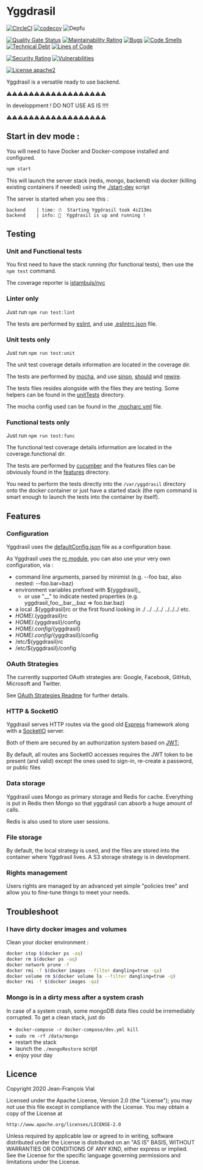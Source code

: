 # Yggdrasil

[![CircleCI](https://img.shields.io/circleci/build/github/j33f/yggdrasil/master)](https://circleci.com/gh/j33f/yggdrasil/tree/master)
[![codecov](https://img.shields.io/codecov/c/github/j33f/yggdrasil?token=JRVW2FHCKL)](https://codecov.io/gh/j33f/yggdrasil)
![Depfu](https://img.shields.io/depfu/j33f/yggdrasil)

[![Quality Gate Status](https://sonarcloud.io/api/project_badges/measure?project=j33f_yggdrasil&metric=alert_status)](https://sonarcloud.io/dashboard?id=j33f_yggdrasil)
[![Maintainability Rating](https://sonarcloud.io/api/project_badges/measure?project=j33f_yggdrasil&metric=sqale_rating)](https://sonarcloud.io/dashboard?id=j33f_yggdrasil)
[![Bugs](https://sonarcloud.io/api/project_badges/measure?project=j33f_yggdrasil&metric=bugs)](https://sonarcloud.io/dashboard?id=j33f_yggdrasil)
[![Code Smells](https://sonarcloud.io/api/project_badges/measure?project=j33f_yggdrasil&metric=code_smells)](https://sonarcloud.io/dashboard?id=j33f_yggdrasil)
[![Technical Debt](https://sonarcloud.io/api/project_badges/measure?project=j33f_yggdrasil&metric=sqale_index)](https://sonarcloud.io/dashboard?id=j33f_yggdrasil)
[![Lines of Code](https://sonarcloud.io/api/project_badges/measure?project=j33f_yggdrasil&metric=ncloc)](https://sonarcloud.io/dashboard?id=j33f_yggdrasil)

[![Security Rating](https://sonarcloud.io/api/project_badges/measure?project=j33f_yggdrasil&metric=security_rating)](https://sonarcloud.io/dashboard?id=j33f_yggdrasil)
[![Vulnerabilities](https://sonarcloud.io/api/project_badges/measure?project=j33f_yggdrasil&metric=vulnerabilities)](https://sonarcloud.io/dashboard?id=j33f_yggdrasil)

[![License apache2](https://img.shields.io/github/license/j33f/yggdrasil?label=license)](https://choosealicense.com/licenses/apache-2.0/)

Yggdrasil is a versatile ready to use backend.

:warning::warning::warning::warning::warning::warning::warning::warning::warning::warning::warning::warning::warning::warning::warning::warning::warning::warning:

In developpment !
DO NOT USE AS IS !!!!

:warning::warning::warning::warning::warning::warning::warning::warning::warning::warning::warning::warning::warning::warning::warning::warning::warning::warning:

## Start in dev mode : 

You will need to have Docker and Docker-compose installed and configured.

```bash
npm start
```

This will launch the server stack (redis, mongo, backend) via docker (killing existing containers if needed) using 
the [./start-dev](./start-dev) script

The server is started when you see this : 

```
backend    | time: ⏱  Starting Yggdrasil took 4s213ms
backend    | info: 🤘  Yggdrasil is up and running !
```

## Testing

### Unit and Functional tests

You first need to have the stack running (for functional tests), then use the `npm test` command.

The coverage reporter is [istambujs/nyc](https://github.com/istanbuljs/nyc)

### Linter only

Just run `npm run test:lint`

The tests are performed by [eslint](https://eslint.org/), and use [.eslintrc.json](./.eslintrc.json) file.

### Unit tests only

Just run `npm run test:unit`

The unit test coverage details information are located in the coverage dir.

The tests are performed by [mocha](https://mochajs.org), and use [sinon](https://sinonjs.org), 
[should](https://shouldjs.github.io) and [rewire](https://www.npmjs.com/package/rewire).

The tests files resides alongside with the files they are testing. Some helpers can be found in the 
[unitTests](./unitTests) directory.

The mocha config used can be found in the [.mocharc.yml](./.mocharc.yml) file.

### Functional tests only

Just run `npm run test:func`

The functional test coverage details information are located in the coverage.functional dir.

The tests are performed by [cucumber](https://github.com/cucumber/cucumber-js) and the features files can be 
obviously found in the [features](./features) directory.

You need to perform the tests directly into the `/var/yggdrasil` directory onto the docker container or just have 
a started stack (the npm command is smart enough to launch the tests into the container by itself).

## Features

### Configuration

Yggdrasil uses the [defaultConfig.json](./defaultConfig.json) file as a configuration base.

As Yggdrasil uses the [rc module](https://www.npmjs.com/package/rc), you can also use your very own configuration, via : 

- command line arguments, parsed by minimist (e.g. --foo baz, also nested: --foo.bar=baz)
- environment variables prefixed with ${yggdrasil}_
  - or use "__" to indicate nested properties (e.g. yggdrasil_foo__bar__baz => foo.bar.baz)
- a local .${yggdrasil}rc or the first found looking in ./ ../ ../../ ../../../ etc.
- $HOME/.${yggdrasil}rc
- $HOME/.${yggdrasil}/config
- $HOME/.config/${yggdrasil}
- $HOME/.config/${yggdrasil}/config
- /etc/${yggdrasil}rc
- /etc/${yggdrasil}/config

### OAuth Strategies

The currently supported OAuth strategies are: Google, Facebook, GitHub, Microsoft and Twitter.

See [OAuth Strategies Readme](./lib/businessObjects/repositories/AuthRepository/OAuthStrategies) for further details.

### HTTP & SocketIO

Yggdrasil serves HTTP routes via the good old [Express](https://www.npmjs.com/package/express) framework along with a
[SocketIO](https://www.npmjs.com/package/socketio-server) server.

Both of them are secured by an authorization system based on [JWT](https://jwt.io/);

By default, all routes ans SocketIO accesses requires the JWT token to be present (and valid) except the ones used to 
sign-in, re-create a password, or public files

### Data storage

Yggdrasil uses Mongo as primary storage and Redis for cache.
Everything is put in Redis then Mongo so that yggdrasil can absorb a huge amount of calls.

Redis is also used to store user sessions.

### File storage

By default, the local strategy is used, and the files are stored into the container where Yggdrasil lives.
A S3 storage strategy is in development.

### Rights management

Users rights are managed by an advanced yet simple "policies tree" and allow you to fine-tune things to meet your needs.

## Troubleshoot

### I have dirty docker images and volumes

Clean your docker environment :

```bash
docker stop $(docker ps -aq)
docker rm $(docker ps -aq)
docker network prune -f
docker rmi -f $(docker images --filter dangling=true -qa)
docker volume rm $(docker volume ls --filter dangling=true -q)
docker rmi -f $(docker images -qa)
```

### Mongo is in a dirty mess after a system crash

In case of a system crash, some mongoDB data files could be irremediably corrupted. To get a clean stack, just do
* `docker-compose -r docker-compose/dev.yml kill `
* `sudo rm -rf /data/mongo`
* restart the stack
* launch the `./mongoRestore` script
* enjoy your day

## Licence 

Copyright 2020 Jean-François Vial

Licensed under the Apache License, Version 2.0 (the "License");
you may not use this file except in compliance with the License.
You may obtain a copy of the License at

    http://www.apache.org/licenses/LICENSE-2.0

Unless required by applicable law or agreed to in writing, software
distributed under the License is distributed on an "AS IS" BASIS,
WITHOUT WARRANTIES OR CONDITIONS OF ANY KIND, either express or implied.
See the License for the specific language governing permissions and
limitations under the License.
